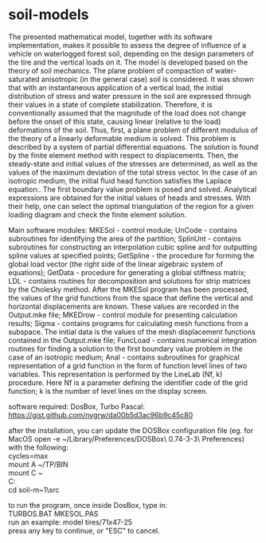 # soil-models
The presented mathematical model, together with its software implementation, makes it possible to assess the degree of influence of а vehicle on waterlogged forest soil, depending on the design parameters of the tire and the vertical loads on it.
The model is developed based on the theory of soil mechanics. The plane problem of compaction of water-saturated anisotropic (in the general case) soil is considered. It was shown that with an instantaneous application of a vertical load, the initial distribution of stress and water pressure in the soil are expressed through their values in a state of complete stabilization. Therefore, it is conventionally assumed that the magnitude of the load does not change before the onset of this state, causing linear (relative to the load) deformations of the soil.
Thus, first, a plane problem of different modulus of the theory of a linearly deformable medium is solved. This problem is described by a system of partial differential equations. The solution is found by the finite element method with respect to displacements. Then, the steady-state and initial values of the stresses are determined, as well as the values of the maximum deviation of the total stress vector.
In the case of an isotropic medium, the initial fluid head function satisfies the Laplace equation:. The first boundary value problem is posed and solved. Analytical expressions are obtained for the initial values of heads and stresses. With their help, one can select the optimal triangulation of the region for a given loading diagram and check the finite element solution.

Main software modules:
MKESol - control module;
UnCode - contains subroutines for identifying the area of the partition;
SplinUnt - contains subroutines for constructing an interpolation cubic spline and for outputting spline values at specified points;
GetSpline - the procedure for forming the global load vector (the right side of the linear algebraic system of equations);
GetData - procedure for generating a global stiffness matrix;
LDL - contains routines for decomposition and solutions for strip matrices by the Cholesky method.
After the MKESol program has been processed, the values of the grid functions from the space that define the vertical and horizontal displacements are known. 
These values are recorded in the Output.mke file;
MKEDrow - control module for presenting calculation results;
Sigma - contains programs for calculating mesh functions from a subspace. 
The initial data is the values of the mesh displacement functions contained in the Output.mke file;
FuncLoad - contains numerical integration routines for finding a solution to the first boundary value problem in the case of an isotropic medium;
Anal - contains subroutines for graphical representation of a grid function in the form of function level lines of two variables. 
This representation is performed by the LineLab (Nf, k) procedure. 
Here Nf is a parameter defining the identifier code of the grid function; k is the number of level lines on the display screen.

software required: DosBox, Turbo Pascal: https://gist.github.com/nvgrw/da00b5d3ac96b9c45c80

after the installation, you can update the DOSBox configuration file (eg. for MacOS
open -e ~/Library/Preferences/DOSBox\ 0.74-3-3\ Preferences) with the following:
<br>
cycles=max <br>
mount A ~/TP/BIN<br>
mount C ~<br>
C:<br>
cd soil-m~1\src<br>

to run the program, once inside DosBox, type in: <br>
TURBOS.BAT MKESOL.PAS<br>
run an example: model tires/71x47-25<br>
press any key to continue, or "ESC" to cancel.<br>

